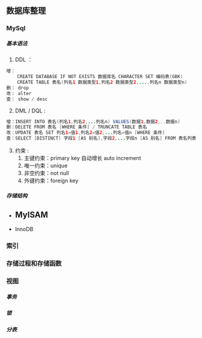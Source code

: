 ## 数据库整理
### MySql
##### 基本语法
1. DDL ：
```Java
增： 
	CREATE DATABASE IF NOT EXISTS 数据库名 CHARACTER SET 编码表(GBK)
	CREATE TABLE 表名(列名1 数据类型1,列名2 数据类型2,...,列名n 数据类型n)
删： drop
改： alter
查： show / desc
```
2. DML / DQL : 
```Java
增：INSERT INTO 表名(列名1,列名2,...列名n) VALUES(数据1,数据2,..数据n)
删：DELETE FROM 表名 [WHERE 条件] / TRUNCATE TABLE 表名
改：UPDATE 表名 SET 列名1=值1,列名2=值2,...列名=值n [WHERE 条件]
查：SELECT [DISTINCT] 字段1 [AS 别名],字段2,...字段n [AS 别名] FROM 表名列表 WHERE 条件列表 GROUP BY 分组字段 HAVING 分组之后的条件 ORDER BY 排序字段1[DESC\ASC],排序字段2[DESC\ASC]... LIMIT 分页限定
```
3. 约束 :
	1. 主键约束：primary key  自动增长 auto increment
	2. 唯一约束：unique
	3. 非空约束：not null
	4. 外键约束：foreign key
##### 存储结构
- MyISAM
	- 
- InnoDB
### 索引
### 存储过程和存储函数
### 视图
##### 事务
##### 锁
##### 分表
